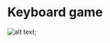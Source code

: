 # Keyboard game
![alt text](file:///C:/Users/kkkkkkkkkkkkk/Desktop/my-projects/keyboard-game/src/images/IMG_4661.gif);